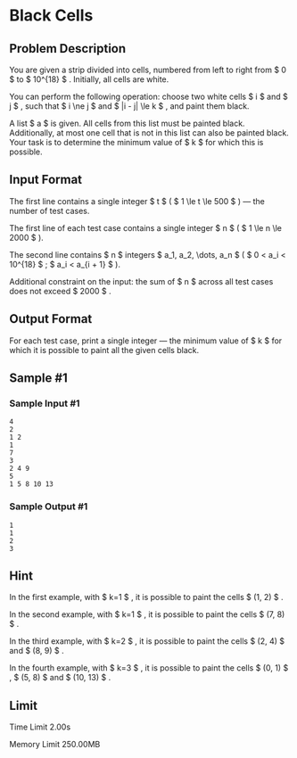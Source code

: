 # Black Cells

## Problem Description

You are given a strip divided into cells, numbered from left to right from $ 0 $ to $ 10^{18} $ . Initially, all cells are white.

You can perform the following operation: choose two white cells $ i $ and $ j $ , such that $ i \ne j $ and $ |i - j| \le k $ , and paint them black.

A list $ a $ is given. All cells from this list must be painted black. Additionally, at most one cell that is not in this list can also be painted black. Your task is to determine the minimum value of $ k $ for which this is possible.

## Input Format

The first line contains a single integer $ t $ ( $ 1 \le t \le 500 $ ) — the number of test cases.

The first line of each test case contains a single integer $ n $ ( $ 1 \le n \le 2000 $ ).

The second line contains $ n $ integers $ a_1, a_2, \dots, a_n $ ( $ 0 < a_i < 10^{18} $ ; $ a_i < a_{i + 1} $ ).

Additional constraint on the input: the sum of $ n $ across all test cases does not exceed $ 2000 $ .

## Output Format

For each test case, print a single integer — the minimum value of $ k $ for which it is possible to paint all the given cells black.

## Sample #1

### Sample Input #1

```
4
2
1 2
1
7
3
2 4 9
5
1 5 8 10 13
```

### Sample Output #1

```
1
1
2
3
```

## Hint

In the first example, with $ k=1 $ , it is possible to paint the cells $ (1, 2) $ .

In the second example, with $ k=1 $ , it is possible to paint the cells $ (7, 8) $ .

In the third example, with $ k=2 $ , it is possible to paint the cells $ (2, 4) $ and $ (8, 9) $ .

In the fourth example, with $ k=3 $ , it is possible to paint the cells $ (0, 1) $ , $ (5, 8) $ and $ (10, 13) $ .

## Limit



Time Limit
2.00s

Memory Limit
250.00MB